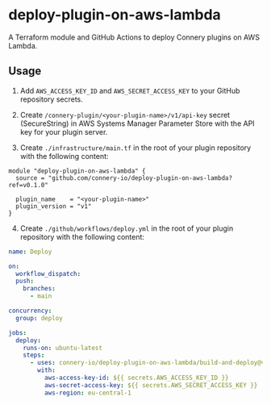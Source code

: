 # deploy-plugin-on-aws-lambda

A Terraform module and GitHub Actions to deploy Connery plugins on AWS Lambda.

## Usage

1. Add `AWS_ACCESS_KEY_ID` and `AWS_SECRET_ACCESS_KEY` to your GitHub repository secrets.

2. Create `/connery-plugin/<your-plugin-name>/v1/api-key` secret (SecureString) in AWS Systems Manager Parameter Store with the API key for your plugin server.

3. Create `./infrastructure/main.tf` in the root of your plugin repository with the following content:

```hcl
module "deploy-plugin-on-aws-lambda" {
  source = "github.com/connery-io/deploy-plugin-on-aws-lambda?ref=v0.1.0"

  plugin_name    = "<your-plugin-name>"
  plugin_version = "v1"
}
```

4. Create `./github/workflows/deploy.yml` in the root of your plugin repository with the following content:

```yaml
name: Deploy

on:
  workflow_dispatch:
  push:
    branches:
      - main

concurrency:
  group: deploy

jobs:
  deploy:
    runs-on: ubuntu-latest
    steps:
      - uses: connery-io/deploy-plugin-on-aws-lambda/build-and-deploy@v0.1.0
        with:
          aws-access-key-id: ${{ secrets.AWS_ACCESS_KEY_ID }}
          aws-secret-access-key: ${{ secrets.AWS_SECRET_ACCESS_KEY }}
          aws-region: eu-central-1
```

